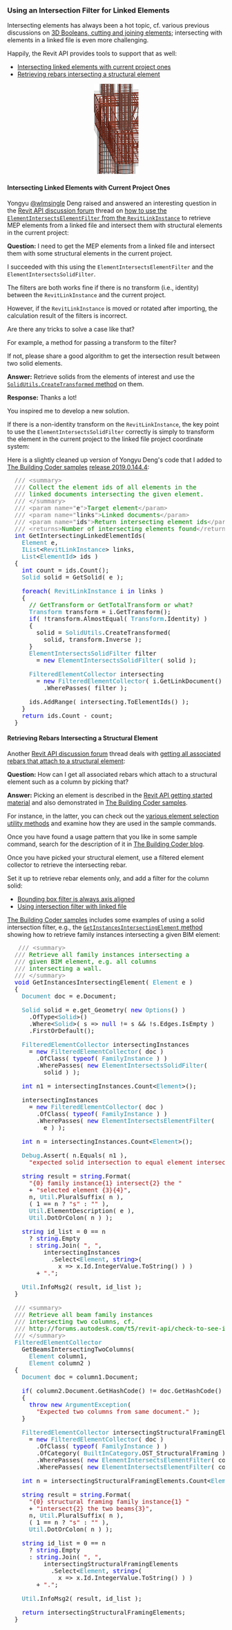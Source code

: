 <head>
<meta http-equiv="Content-Type" content="text/html; charset=utf-8">
<link rel="stylesheet" type="text/css" href="bc.css">
<script src="https://cdn.rawgit.com/google/code-prettify/master/loader/run_prettify.js" type="text/javascript"></script>
</head>

<!---

- [How to use the ElementIntersectsElementFilter from the RevitLinkInstance?](https://forums.autodesk.com/t5/revit-api-forum/how-to-use-the-elementintersectselementfilter-from-the/m-p/8440333)

- [Get all associated Rebars which attach to the Structural Element](https://forums.autodesk.com/t5/revit-api-forum/get-all-associated-rebars-which-attach-to-the-structural-element/m-p/8446328)

Using an intersection filter for linked elements in the #RevitAPI @AutodeskForge @AutodeskRevit #bim #DynamoBim #ForgeDevCon http://bit.ly/linkedintersectionfilter

Intersecting elements has always been a hot topic, cf. various previous discussions on 3D Booleans, cutting and joining elements;
intersecting with elements in a linked file is even more challenging.
Happily, the Revit API provides tools to support that as well
&ndash; Intersecting linked elements with current project ones
&ndash; Retrieving rebars intersecting a structural element...

-->

### Using an Intersection Filter for Linked Elements

Intersecting elements has always been a hot topic, cf. various previous discussions
on [3D Booleans, cutting and joining elements](https://thebuildingcoder.typepad.com/blog/about-the-author.html#5.30);
intersecting with elements in a linked file is even more challenging.

Happily, the Revit API provides tools to support that as well:

- [Intersecting linked elements with current project ones](#2) 
- [Retrieving rebars intersecting a structural element](#3) 

<center>
<img src="img/rebar_intersect_column.png" alt="Rebar intersecting column" width="103">
</center>

#### <a name="2"></a> Intersecting Linked Elements with Current Project Ones

Yongyu [@wlmsingle](https://forums.autodesk.com/t5/user/viewprofilepage/user-id/6363417) Deng raised and answered an interesting question in 
the [Revit API discussion forum](http://forums.autodesk.com/t5/revit-api-forum/bd-p/160) thread
on [how to use the `ElementIntersectsElementFilter` from the `RevitLinkInstance`](https://forums.autodesk.com/t5/revit-api-forum/how-to-use-the-elementintersectselementfilter-from-the/m-p/8440333) to
retrieve MEP elements from a linked file and intersect them with structural elements in the current project:

**Question:** I need to get the MEP elements from a linked file and intersect them with some structural elements in the current project.

I succeeded with this using the `ElementIntersectsElementFilter` and the `ElementIntersectsSolidFilter`.

The filters are both works fine if there is no transform (i.e., identity) between the `RevitLinkInstance` and the current project.

However, if the `RevitLinkInstance` is moved or rotated after importing, the calculation result of the filters is incorrect.

Are there any tricks to solve a case like that?

For example, a method for passing a transform to the filter?

If not, please share a good algorithm to get the intersection result between two solid elements.

**Answer:** Retrieve solids from the elements of interest and use
the [`SolidUtils.CreateTransformed` method](https://apidocs.co/apps/revit/2019/22592761-f39c-4f53-d33b-6c21a4fa9d2d.htm) on them.

**Response:** Thanks a lot!

You inspired me to develop a new solution.

If there is a non-identity transform on the `RevitLinkInstance`, the key point to use the `ElementIntersectsSolidFilter` correctly is simply to transform the element in the current project to the linked file project coordinate system:

Here is a slightly cleaned up version of Yongyu Deng's code that I added to
[The Building Coder samples](https://github.com/jeremytammik/the_building_coder_samples)
[release 2019.0.144.4](https://github.com/jeremytammik/the_building_coder_samples/releases/tag/2019.0.144.4):

<pre class="code">
  <span style="color:gray;">///</span><span style="color:green;">&nbsp;</span><span style="color:gray;">&lt;</span><span style="color:gray;">summary</span><span style="color:gray;">&gt;</span>
  <span style="color:gray;">///</span><span style="color:green;">&nbsp;Collect&nbsp;the&nbsp;element&nbsp;ids&nbsp;of&nbsp;all&nbsp;elements&nbsp;in&nbsp;the&nbsp;</span>
  <span style="color:gray;">///</span><span style="color:green;">&nbsp;linked&nbsp;documents&nbsp;intersecting&nbsp;the&nbsp;given&nbsp;element.</span>
  <span style="color:gray;">///</span><span style="color:green;">&nbsp;</span><span style="color:gray;">&lt;/</span><span style="color:gray;">summary</span><span style="color:gray;">&gt;</span>
  <span style="color:gray;">///</span><span style="color:green;">&nbsp;</span><span style="color:gray;">&lt;</span><span style="color:gray;">param</span><span style="color:gray;">&nbsp;name</span><span style="color:gray;">=</span><span style="color:gray;">&quot;</span>e<span style="color:gray;">&quot;</span><span style="color:gray;">&gt;</span><span style="color:green;">Target&nbsp;element</span><span style="color:gray;">&lt;/</span><span style="color:gray;">param</span><span style="color:gray;">&gt;</span>
  <span style="color:gray;">///</span><span style="color:green;">&nbsp;</span><span style="color:gray;">&lt;</span><span style="color:gray;">param</span><span style="color:gray;">&nbsp;name</span><span style="color:gray;">=</span><span style="color:gray;">&quot;</span>links<span style="color:gray;">&quot;</span><span style="color:gray;">&gt;</span><span style="color:green;">Linked&nbsp;documents</span><span style="color:gray;">&lt;/</span><span style="color:gray;">param</span><span style="color:gray;">&gt;</span>
  <span style="color:gray;">///</span><span style="color:green;">&nbsp;</span><span style="color:gray;">&lt;</span><span style="color:gray;">param</span><span style="color:gray;">&nbsp;name</span><span style="color:gray;">=</span><span style="color:gray;">&quot;</span>ids<span style="color:gray;">&quot;</span><span style="color:gray;">&gt;</span><span style="color:green;">Return&nbsp;intersecting&nbsp;element&nbsp;ids</span><span style="color:gray;">&lt;/</span><span style="color:gray;">param</span><span style="color:gray;">&gt;</span>
  <span style="color:gray;">///</span><span style="color:green;">&nbsp;</span><span style="color:gray;">&lt;</span><span style="color:gray;">returns</span><span style="color:gray;">&gt;</span><span style="color:green;">Number&nbsp;of&nbsp;intersecting&nbsp;elements&nbsp;found</span><span style="color:gray;">&lt;/</span><span style="color:gray;">returns</span><span style="color:gray;">&gt;</span>
  <span style="color:blue;">int</span>&nbsp;GetIntersectingLinkedElementIds(&nbsp;
  &nbsp;&nbsp;<span style="color:#2b91af;">Element</span>&nbsp;e,
  &nbsp;&nbsp;<span style="color:#2b91af;">IList</span>&lt;<span style="color:#2b91af;">RevitLinkInstance</span>&gt;&nbsp;links,
  &nbsp;&nbsp;<span style="color:#2b91af;">List</span>&lt;<span style="color:#2b91af;">ElementId</span>&gt;&nbsp;ids&nbsp;)
  {
  &nbsp;&nbsp;<span style="color:blue;">int</span>&nbsp;count&nbsp;=&nbsp;ids.Count();
  &nbsp;&nbsp;<span style="color:#2b91af;">Solid</span>&nbsp;solid&nbsp;=&nbsp;GetSolid(&nbsp;e&nbsp;);
   
  &nbsp;&nbsp;<span style="color:blue;">foreach</span>(&nbsp;<span style="color:#2b91af;">RevitLinkInstance</span>&nbsp;i&nbsp;<span style="color:blue;">in</span>&nbsp;links&nbsp;)
  &nbsp;&nbsp;{
  &nbsp;&nbsp;&nbsp;&nbsp;<span style="color:green;">//&nbsp;GetTransform&nbsp;or&nbsp;GetTotalTransform&nbsp;or&nbsp;what?</span>
  &nbsp;&nbsp;&nbsp;&nbsp;<span style="color:#2b91af;">Transform</span>&nbsp;transform&nbsp;=&nbsp;i.GetTransform();&nbsp;
  &nbsp;&nbsp;&nbsp;&nbsp;<span style="color:blue;">if</span>(&nbsp;!transform.AlmostEqual(&nbsp;<span style="color:#2b91af;">Transform</span>.Identity)&nbsp;)
  &nbsp;&nbsp;&nbsp;&nbsp;{
  &nbsp;&nbsp;&nbsp;&nbsp;&nbsp;&nbsp;solid&nbsp;=&nbsp;<span style="color:#2b91af;">SolidUtils</span>.CreateTransformed(&nbsp;
  &nbsp;&nbsp;&nbsp;&nbsp;&nbsp;&nbsp;&nbsp;&nbsp;solid,&nbsp;transform.Inverse&nbsp;);
  &nbsp;&nbsp;&nbsp;&nbsp;}
  &nbsp;&nbsp;&nbsp;&nbsp;<span style="color:#2b91af;">ElementIntersectsSolidFilter</span>&nbsp;filter&nbsp;
  &nbsp;&nbsp;&nbsp;&nbsp;&nbsp;&nbsp;=&nbsp;<span style="color:blue;">new</span>&nbsp;<span style="color:#2b91af;">ElementIntersectsSolidFilter</span>(&nbsp;solid&nbsp;);
   
  &nbsp;&nbsp;&nbsp;&nbsp;<span style="color:#2b91af;">FilteredElementCollector</span>&nbsp;intersecting&nbsp;
  &nbsp;&nbsp;&nbsp;&nbsp;&nbsp;&nbsp;=&nbsp;<span style="color:blue;">new</span>&nbsp;<span style="color:#2b91af;">FilteredElementCollector</span>(&nbsp;i.GetLinkDocument()&nbsp;)
  &nbsp;&nbsp;&nbsp;&nbsp;&nbsp;&nbsp;&nbsp;&nbsp;.WherePasses(&nbsp;filter&nbsp;);
   
  &nbsp;&nbsp;&nbsp;&nbsp;ids.AddRange(&nbsp;intersecting.ToElementIds()&nbsp;);
  &nbsp;&nbsp;}
  &nbsp;&nbsp;<span style="color:blue;">return</span>&nbsp;ids.Count&nbsp;-&nbsp;count;
  }
</pre>


#### <a name="3"></a> Retrieving Rebars Intersecting a Structural Element

Another [Revit API discussion forum](http://forums.autodesk.com/t5/revit-api-forum/bd-p/160) thread
deals with [getting all associated rebars that attach to a structural element](https://forums.autodesk.com/t5/revit-api-forum/get-all-associated-rebars-which-attach-to-the-structural-element/m-p/8446328):

**Question:** How can I get all associated rebars which attach to a structural element such as a column by picking that?

**Answer:** Picking an element is described in
the [Revit API getting started material](https://thebuildingcoder.typepad.com/blog/about-the-author.html#2) and
also demonstrated in [The Building Coder samples](https://github.com/jeremytammik/the_building_coder_samples).

For instance, in the latter, you can check out
the [various element selection utility methods](https://github.com/jeremytammik/the_building_coder_samples/blob/master/BuildingCoder/BuildingCoder/Util.cs#L1227-L1365) and
examine how they are used in the sample commands.

Once you have found a usage pattern that you like in some sample command, search for the description of it
in [The Building Coder blog](https://thebuildingcoder.typepad.com).

Once you have picked your structural element, use a filtered element collector to retrieve the intersecting rebar.

Set it up to retrieve rebar elements only, and add a filter for the column solid:

- [Bounding box filter is always axis aligned](https://thebuildingcoder.typepad.com/blog/2018/04/bounding-box-filter-always-axis-aligned.html)
- [Using intersection filter with linked file](https://thebuildingcoder.typepad.com/blog/2018/04/using-intersection-filter-with-linked-file.html)

[The Building Coder samples](https://github.com/jeremytammik/the_building_coder_samples)
includes some examples of using a solid intersection filter, e.g., the [`GetInstancesIntersectingElement` method](https://github.com/jeremytammik/the_building_coder_samples/blob/master/BuildingCoder/BuildingCoder/CmdCollectorPerformance.cs#L1294-L1430) showing
how to retrieve family instances intersecting a given BIM element:

<pre class="code">
&nbsp;&nbsp;&nbsp;<span style="color:gray;">///</span><span style="color:green;">&nbsp;</span><span style="color:gray;">&lt;</span><span style="color:gray;">summary</span><span style="color:gray;">&gt;</span>
&nbsp;&nbsp;<span style="color:gray;">///</span><span style="color:green;">&nbsp;Retrieve&nbsp;all&nbsp;family&nbsp;instances&nbsp;intersecting&nbsp;a</span>
&nbsp;&nbsp;<span style="color:gray;">///</span><span style="color:green;">&nbsp;given&nbsp;BIM&nbsp;element,&nbsp;e.g.&nbsp;all&nbsp;columns&nbsp;</span>
&nbsp;&nbsp;<span style="color:gray;">///</span><span style="color:green;">&nbsp;intersecting&nbsp;a&nbsp;wall.</span>
&nbsp;&nbsp;<span style="color:gray;">///</span><span style="color:green;">&nbsp;</span><span style="color:gray;">&lt;/</span><span style="color:gray;">summary</span><span style="color:gray;">&gt;</span>
&nbsp;&nbsp;<span style="color:blue;">void</span>&nbsp;GetInstancesIntersectingElement(&nbsp;<span style="color:#2b91af;">Element</span>&nbsp;e&nbsp;)
&nbsp;&nbsp;{
&nbsp;&nbsp;&nbsp;&nbsp;<span style="color:#2b91af;">Document</span>&nbsp;doc&nbsp;=&nbsp;e.Document;
 
&nbsp;&nbsp;&nbsp;&nbsp;<span style="color:#2b91af;">Solid</span>&nbsp;solid&nbsp;=&nbsp;e.get_Geometry(&nbsp;<span style="color:blue;">new</span>&nbsp;<span style="color:#2b91af;">Options</span>()&nbsp;)
&nbsp;&nbsp;&nbsp;&nbsp;&nbsp;&nbsp;.OfType&lt;<span style="color:#2b91af;">Solid</span>&gt;()
&nbsp;&nbsp;&nbsp;&nbsp;&nbsp;&nbsp;.Where&lt;<span style="color:#2b91af;">Solid</span>&gt;(&nbsp;s&nbsp;=&gt;&nbsp;<span style="color:blue;">null</span>&nbsp;!=&nbsp;s&nbsp;&amp;&amp;&nbsp;!s.Edges.IsEmpty&nbsp;)
&nbsp;&nbsp;&nbsp;&nbsp;&nbsp;&nbsp;.FirstOrDefault();
 
&nbsp;&nbsp;&nbsp;&nbsp;<span style="color:#2b91af;">FilteredElementCollector</span>&nbsp;intersectingInstances
&nbsp;&nbsp;&nbsp;&nbsp;&nbsp;&nbsp;=&nbsp;<span style="color:blue;">new</span>&nbsp;<span style="color:#2b91af;">FilteredElementCollector</span>(&nbsp;doc&nbsp;)
&nbsp;&nbsp;&nbsp;&nbsp;&nbsp;&nbsp;&nbsp;&nbsp;.OfClass(&nbsp;<span style="color:blue;">typeof</span>(&nbsp;<span style="color:#2b91af;">FamilyInstance</span>&nbsp;)&nbsp;)
&nbsp;&nbsp;&nbsp;&nbsp;&nbsp;&nbsp;&nbsp;&nbsp;.WherePasses(&nbsp;<span style="color:blue;">new</span>&nbsp;<span style="color:#2b91af;">ElementIntersectsSolidFilter</span>(
&nbsp;&nbsp;&nbsp;&nbsp;&nbsp;&nbsp;&nbsp;&nbsp;&nbsp;&nbsp;solid&nbsp;)&nbsp;);
 
&nbsp;&nbsp;&nbsp;&nbsp;<span style="color:blue;">int</span>&nbsp;n1&nbsp;=&nbsp;intersectingInstances.Count&lt;<span style="color:#2b91af;">Element</span>&gt;();
 
&nbsp;&nbsp;&nbsp;&nbsp;intersectingInstances
&nbsp;&nbsp;&nbsp;&nbsp;&nbsp;&nbsp;=&nbsp;<span style="color:blue;">new</span>&nbsp;<span style="color:#2b91af;">FilteredElementCollector</span>(&nbsp;doc&nbsp;)
&nbsp;&nbsp;&nbsp;&nbsp;&nbsp;&nbsp;&nbsp;&nbsp;.OfClass(&nbsp;<span style="color:blue;">typeof</span>(&nbsp;<span style="color:#2b91af;">FamilyInstance</span>&nbsp;)&nbsp;)
&nbsp;&nbsp;&nbsp;&nbsp;&nbsp;&nbsp;&nbsp;&nbsp;.WherePasses(&nbsp;<span style="color:blue;">new</span>&nbsp;<span style="color:#2b91af;">ElementIntersectsElementFilter</span>(
&nbsp;&nbsp;&nbsp;&nbsp;&nbsp;&nbsp;&nbsp;&nbsp;&nbsp;&nbsp;e&nbsp;)&nbsp;);
 
&nbsp;&nbsp;&nbsp;&nbsp;<span style="color:blue;">int</span>&nbsp;n&nbsp;=&nbsp;intersectingInstances.Count&lt;<span style="color:#2b91af;">Element</span>&gt;();
 
&nbsp;&nbsp;&nbsp;&nbsp;<span style="color:#2b91af;">Debug</span>.Assert(&nbsp;n.Equals(&nbsp;n1&nbsp;),
&nbsp;&nbsp;&nbsp;&nbsp;&nbsp;&nbsp;<span style="color:#a31515;">&quot;expected&nbsp;solid&nbsp;intersection&nbsp;to&nbsp;equal&nbsp;element&nbsp;intersection&quot;</span>&nbsp;);
 
&nbsp;&nbsp;&nbsp;&nbsp;<span style="color:blue;">string</span>&nbsp;result&nbsp;=&nbsp;<span style="color:blue;">string</span>.Format(
&nbsp;&nbsp;&nbsp;&nbsp;&nbsp;&nbsp;<span style="color:#a31515;">&quot;{0}&nbsp;family&nbsp;instance{1}&nbsp;intersect{2}&nbsp;the&nbsp;&quot;</span>
&nbsp;&nbsp;&nbsp;&nbsp;&nbsp;&nbsp;+&nbsp;<span style="color:#a31515;">&quot;selected&nbsp;element&nbsp;{3}{4}&quot;</span>,
&nbsp;&nbsp;&nbsp;&nbsp;&nbsp;&nbsp;n,&nbsp;<span style="color:#2b91af;">Util</span>.PluralSuffix(&nbsp;n&nbsp;),
&nbsp;&nbsp;&nbsp;&nbsp;&nbsp;&nbsp;(&nbsp;1&nbsp;==&nbsp;n&nbsp;?&nbsp;<span style="color:#a31515;">&quot;s&quot;</span>&nbsp;:&nbsp;<span style="color:#a31515;">&quot;&quot;</span>&nbsp;),
&nbsp;&nbsp;&nbsp;&nbsp;&nbsp;&nbsp;<span style="color:#2b91af;">Util</span>.ElementDescription(&nbsp;e&nbsp;),
&nbsp;&nbsp;&nbsp;&nbsp;&nbsp;&nbsp;<span style="color:#2b91af;">Util</span>.DotOrColon(&nbsp;n&nbsp;)&nbsp;);
 
&nbsp;&nbsp;&nbsp;&nbsp;<span style="color:blue;">string</span>&nbsp;id_list&nbsp;=&nbsp;0&nbsp;==&nbsp;n
&nbsp;&nbsp;&nbsp;&nbsp;&nbsp;&nbsp;?&nbsp;<span style="color:blue;">string</span>.Empty
&nbsp;&nbsp;&nbsp;&nbsp;&nbsp;&nbsp;:&nbsp;<span style="color:blue;">string</span>.Join(&nbsp;<span style="color:#a31515;">&quot;,&nbsp;&quot;</span>,
&nbsp;&nbsp;&nbsp;&nbsp;&nbsp;&nbsp;&nbsp;&nbsp;&nbsp;&nbsp;intersectingInstances
&nbsp;&nbsp;&nbsp;&nbsp;&nbsp;&nbsp;&nbsp;&nbsp;&nbsp;&nbsp;&nbsp;&nbsp;.Select&lt;<span style="color:#2b91af;">Element</span>,&nbsp;<span style="color:blue;">string</span>&gt;(
&nbsp;&nbsp;&nbsp;&nbsp;&nbsp;&nbsp;&nbsp;&nbsp;&nbsp;&nbsp;&nbsp;&nbsp;&nbsp;&nbsp;x&nbsp;=&gt;&nbsp;x.Id.IntegerValue.ToString()&nbsp;)&nbsp;)
&nbsp;&nbsp;&nbsp;&nbsp;&nbsp;&nbsp;&nbsp;&nbsp;+&nbsp;<span style="color:#a31515;">&quot;.&quot;</span>;
 
&nbsp;&nbsp;&nbsp;&nbsp;<span style="color:#2b91af;">Util</span>.InfoMsg2(&nbsp;result,&nbsp;id_list&nbsp;);
&nbsp;&nbsp;}
 
&nbsp;&nbsp;<span style="color:gray;">///</span><span style="color:green;">&nbsp;</span><span style="color:gray;">&lt;</span><span style="color:gray;">summary</span><span style="color:gray;">&gt;</span>
&nbsp;&nbsp;<span style="color:gray;">///</span><span style="color:green;">&nbsp;Retrieve&nbsp;all&nbsp;beam&nbsp;family&nbsp;instances&nbsp;</span>
&nbsp;&nbsp;<span style="color:gray;">///</span><span style="color:green;">&nbsp;intersecting&nbsp;two&nbsp;columns,&nbsp;cf.</span>
&nbsp;&nbsp;<span style="color:gray;">///</span><span style="color:green;">&nbsp;http://forums.autodesk.com/t5/revit-api/check-to-see-if-beam-exists/m-p/6223562</span>
&nbsp;&nbsp;<span style="color:gray;">///</span><span style="color:green;">&nbsp;</span><span style="color:gray;">&lt;/</span><span style="color:gray;">summary</span><span style="color:gray;">&gt;</span>
&nbsp;&nbsp;<span style="color:#2b91af;">FilteredElementCollector</span>
&nbsp;&nbsp;&nbsp;&nbsp;GetBeamsIntersectingTwoColumns(
&nbsp;&nbsp;&nbsp;&nbsp;&nbsp;&nbsp;<span style="color:#2b91af;">Element</span>&nbsp;column1,
&nbsp;&nbsp;&nbsp;&nbsp;&nbsp;&nbsp;<span style="color:#2b91af;">Element</span>&nbsp;column2&nbsp;)
&nbsp;&nbsp;{
&nbsp;&nbsp;&nbsp;&nbsp;<span style="color:#2b91af;">Document</span>&nbsp;doc&nbsp;=&nbsp;column1.Document;
 
&nbsp;&nbsp;&nbsp;&nbsp;<span style="color:blue;">if</span>(&nbsp;column2.Document.GetHashCode()&nbsp;!=&nbsp;doc.GetHashCode()&nbsp;)
&nbsp;&nbsp;&nbsp;&nbsp;{
&nbsp;&nbsp;&nbsp;&nbsp;&nbsp;&nbsp;<span style="color:blue;">throw</span>&nbsp;<span style="color:blue;">new</span>&nbsp;<span style="color:#2b91af;">ArgumentException</span>(
&nbsp;&nbsp;&nbsp;&nbsp;&nbsp;&nbsp;&nbsp;&nbsp;<span style="color:#a31515;">&quot;Expected&nbsp;two&nbsp;columns&nbsp;from&nbsp;same&nbsp;document.&quot;</span>&nbsp;);
&nbsp;&nbsp;&nbsp;&nbsp;}
 
&nbsp;&nbsp;&nbsp;&nbsp;<span style="color:#2b91af;">FilteredElementCollector</span>&nbsp;intersectingStructuralFramingElements
&nbsp;&nbsp;&nbsp;&nbsp;&nbsp;&nbsp;=&nbsp;<span style="color:blue;">new</span>&nbsp;<span style="color:#2b91af;">FilteredElementCollector</span>(&nbsp;doc&nbsp;)
&nbsp;&nbsp;&nbsp;&nbsp;&nbsp;&nbsp;&nbsp;&nbsp;.OfClass(&nbsp;<span style="color:blue;">typeof</span>(&nbsp;<span style="color:#2b91af;">FamilyInstance</span>&nbsp;)&nbsp;)
&nbsp;&nbsp;&nbsp;&nbsp;&nbsp;&nbsp;&nbsp;&nbsp;.OfCategory(&nbsp;<span style="color:#2b91af;">BuiltInCategory</span>.OST_StructuralFraming&nbsp;)
&nbsp;&nbsp;&nbsp;&nbsp;&nbsp;&nbsp;&nbsp;&nbsp;.WherePasses(&nbsp;<span style="color:blue;">new</span>&nbsp;<span style="color:#2b91af;">ElementIntersectsElementFilter</span>(&nbsp;column1&nbsp;)&nbsp;)
&nbsp;&nbsp;&nbsp;&nbsp;&nbsp;&nbsp;&nbsp;&nbsp;.WherePasses(&nbsp;<span style="color:blue;">new</span>&nbsp;<span style="color:#2b91af;">ElementIntersectsElementFilter</span>(&nbsp;column2&nbsp;)&nbsp;);
 
&nbsp;&nbsp;&nbsp;&nbsp;<span style="color:blue;">int</span>&nbsp;n&nbsp;=&nbsp;intersectingStructuralFramingElements.Count&lt;<span style="color:#2b91af;">Element</span>&gt;();
 
&nbsp;&nbsp;&nbsp;&nbsp;<span style="color:blue;">string</span>&nbsp;result&nbsp;=&nbsp;<span style="color:blue;">string</span>.Format(
&nbsp;&nbsp;&nbsp;&nbsp;&nbsp;&nbsp;<span style="color:#a31515;">&quot;{0}&nbsp;structural&nbsp;framing&nbsp;family&nbsp;instance{1}&nbsp;&quot;</span>
&nbsp;&nbsp;&nbsp;&nbsp;&nbsp;&nbsp;+&nbsp;<span style="color:#a31515;">&quot;intersect{2}&nbsp;the&nbsp;two&nbsp;beams{3}&quot;</span>,
&nbsp;&nbsp;&nbsp;&nbsp;&nbsp;&nbsp;n,&nbsp;<span style="color:#2b91af;">Util</span>.PluralSuffix(&nbsp;n&nbsp;),
&nbsp;&nbsp;&nbsp;&nbsp;&nbsp;&nbsp;(&nbsp;1&nbsp;==&nbsp;n&nbsp;?&nbsp;<span style="color:#a31515;">&quot;s&quot;</span>&nbsp;:&nbsp;<span style="color:#a31515;">&quot;&quot;</span>&nbsp;),
&nbsp;&nbsp;&nbsp;&nbsp;&nbsp;&nbsp;<span style="color:#2b91af;">Util</span>.DotOrColon(&nbsp;n&nbsp;)&nbsp;);
 
&nbsp;&nbsp;&nbsp;&nbsp;<span style="color:blue;">string</span>&nbsp;id_list&nbsp;=&nbsp;0&nbsp;==&nbsp;n
&nbsp;&nbsp;&nbsp;&nbsp;&nbsp;&nbsp;?&nbsp;<span style="color:blue;">string</span>.Empty
&nbsp;&nbsp;&nbsp;&nbsp;&nbsp;&nbsp;:&nbsp;<span style="color:blue;">string</span>.Join(&nbsp;<span style="color:#a31515;">&quot;,&nbsp;&quot;</span>,
&nbsp;&nbsp;&nbsp;&nbsp;&nbsp;&nbsp;&nbsp;&nbsp;&nbsp;&nbsp;intersectingStructuralFramingElements
&nbsp;&nbsp;&nbsp;&nbsp;&nbsp;&nbsp;&nbsp;&nbsp;&nbsp;&nbsp;&nbsp;&nbsp;.Select&lt;<span style="color:#2b91af;">Element</span>,&nbsp;<span style="color:blue;">string</span>&gt;(
&nbsp;&nbsp;&nbsp;&nbsp;&nbsp;&nbsp;&nbsp;&nbsp;&nbsp;&nbsp;&nbsp;&nbsp;&nbsp;&nbsp;x&nbsp;=&gt;&nbsp;x.Id.IntegerValue.ToString()&nbsp;)&nbsp;)
&nbsp;&nbsp;&nbsp;&nbsp;&nbsp;&nbsp;&nbsp;&nbsp;+&nbsp;<span style="color:#a31515;">&quot;.&quot;</span>;
 
&nbsp;&nbsp;&nbsp;&nbsp;<span style="color:#2b91af;">Util</span>.InfoMsg2(&nbsp;result,&nbsp;id_list&nbsp;);
 
&nbsp;&nbsp;&nbsp;&nbsp;<span style="color:blue;">return</span>&nbsp;intersectingStructuralFramingElements;
&nbsp;&nbsp;}
</pre>
